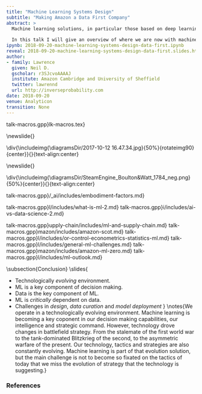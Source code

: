 ```yaml
---
title: "Machine Learning Systems Design"
subtitle: "Making Amazon a Data First Company"
abstract: >
  Machine learning solutions, in particular those based on deep learning methods, form an underpinning of the current revolution in “artificial intelligence” that has dominated popular press headlines and is having a significant influence on the wider tech agenda.
  
  In this talk I will give an overview of where we are now with machine learning solutions, and what challenges we face both in the near and far future. These include practical application of existing algorithms in the face of the need to explain decision making, mechanisms for improving the quality and availability of data, dealing with large unstructured datasets.
ipynb: 2018-09-20-machine-learning-systems-design-data-first.ipynb
reveal: 2018-09-20-machine-learning-systems-design-data-first.slides.html
author:
- family: Lawrence
  given: Neil D.
  gscholar: r3SJcvoAAAAJ
  institute: Amazon Cambridge and University of Sheffield
  twitter: lawrennd
  url: http://inverseprobability.com
date: 2018-09-20
venue: Analyticon
transition: None
---
```


talk-macros.gpp}lk-macros.tex}


\newslide{}

\div{\includeimg{\diagramsDir/2017-10-12 16.47.34.jpg}{50%}{rotateimg90}{center}}{}{text-align:center}

\newslide{}

\div{\includeimg{\diagramsDir/SteamEngine_Boulton&Watt_1784_neg.png}{50%}{center}}{}{text-align:center}

talk-macros.gpp}/_ai/includes/embodiment-factors.md}
<!--include{../_data-science/includes/evolved-relationship.md}
include{../_ml/includes/what-does-machine-learning-do.md}-->

talk-macros.gpp}l/includes/what-is-ml-2.md}
talk-macros.gpp}i/includes/ai-vs-data-science-2.md}


talk-macros.gpp}upply-chain/includes/ml-and-supply-chain.md}
talk-macros.gpp}mazon/includes/amazon-scot.md}
talk-macros.gpp}l/includes/or-control-econometrics-statistics-ml.md}
talk-macros.gpp}l/includes/general-ml-challenges.md}
talk-macros.gpp}mazon/includes/amazon-ml-zero.md}
talk-macros.gpp}l/includes/ml-outlook.md}

\subsection{Conclusion}
\slides{
* Technologically *evolving* environment.
* ML is a key component of decision making.
* Data is the key component of ML.
* ML is *critically* dependent on data.
* Challenges in *design*, *data curation* and *model deployment* 
}
\notes{We operate in a technologically evolving environment.  Machine learning is becoming a key coponent in our decision making capabilities, our intelligence and strategic command. However, technology drove changes in battlefield strategy. From the stalemate of the first world war to the tank-dominated Blitzkrieg of the second, to the asymmetric warfare of the present. Our technology, tactics and strategies are also constantly evolving. Machine learning is part of that evolution solution, but the main challenge is not to become so fixated on the tactics of today that we miss the evolution of strategy that the technology is suggesting.}

### References






